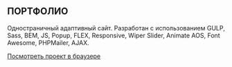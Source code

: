 ## ПОРТФОЛИО
Одностраничный адаптивный сайт. Разработан с использованием GULP, Sass, BEM, JS, Popup, FLEX, Responsive, Wiper Slider, Animate AOS, Font Awesome, PHPMailer, AJAX.

[Посмотреть проект в браузере](https://krutko77.github.io/portfolio/)


